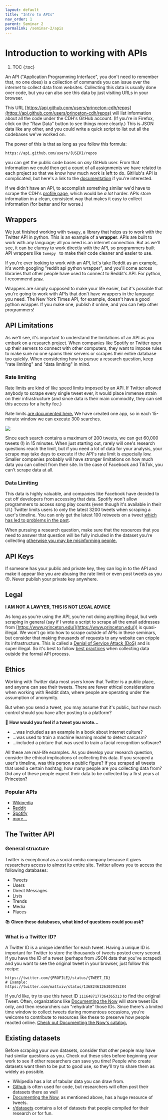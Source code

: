 ```yaml
---
layout: default
title: "Intro to APIs"
nav_order: 1
parent: Seminar 2
permalink: /seminar-2/apis
---
```


# Introduction to working with APIs

1. TOC
{:toc}

An API ("Application Programming Interface", you don't need to remember that, 
no one does) is a collection of commands you can issue over the internet to 
collect data from websites. Collecting this data is usually done over code, 
but you can also see this data by just visiting URLs in your browser.

This URL [https://api.github.com/users/princeton-cdh/repos](https://api.github.com/users/princeton-cdh/repos)
will list information about all the code under the CDH's GitHub account.
(If you're in Firefox, click on the "Raw Data" button to see things more clearly.)
This is JSON data like any other, and you could write a quick script to list 
out all the codebases we've worked on.

The power of this is that as long as you follow this formula:
```
https://api.github.com/users/{USER}/repos
```
you can get the public code bases on *any* GitHub user. From that information
we could then get a count of all assignments we have related to each project so that we
know how much work is left to do. GitHub's API is complicated, but here's a 
link to the [documentation](https://docs.github.com/en/rest/guides/getting-started-with-the-rest-api)
if you're interested.

If we didn't have an API, to accomplish something similar we'd have to scrape the CDH's
[profile page](https://github.com/Princeton-CDH), which would be *a lot* harder.
APIs store information in a clean, consistent way that makes it easy to collect
information (for better and for worse.)

## Wrappers

We just finished working with `tweepy`, a library that helps us to work with the Twitter API
in python. This is an example of a **wrapper**. APIs are built to work with any language;
all you need is an internet connection. But as we'll see, it can be clumsy to work
directly with the API, so programmers built API wrappers like `tweepy ` to 
make their code cleaner and easier to use.

If you're ever looking to work with an API, let's take Reddit as an example,
it's worth googling "reddit api python wrapper", and you'll come across libraries
that other people have used to connect to Reddit's API. For python, I recommend
[`praw`](https://github.com/praw-dev/praw).

Wrappers are simply supposed to make your life easier, but it's possible
that you're going to work with APIs that don't have wrappers in the language you
need. The New York Times API, for example, doesn't have a good python wrapper.
If you make one, publish it online, and you can help other programmers!

## API Limitations

As we'll see, it's important to understand the limitations of an API as you 
embark on a research project.
When companies like Spotify or Twitter open up their servers to connect with
other computers, they want to impose rules to make sure no one spams their
servers or scrapes their entire database too quickly. When considering how to
pursue a research question, keep "rate limiting" and "data limiting" in mind.

### Rate limiting

Rate limits are kind of like speed limits imposed by an API. If Twitter allowed
anybody to scrape every single tweet ever, it would place immense strain on their
infrastructure (and since data is their main commodity, they can sell this access
for a hefty fee.)

Rate limits [are documented here.](https://developer.twitter.com/en/docs/twitter-api/rate-limits)
We have created one app, so in each 15-minute window we can execute 300 searches.

![](../seminar-1/img/rate-limiting.png)

Since each search contains a maximum of 200 tweets, we can get 60,000 tweets (!)
in 15 minutes. When just starting out, rarely will one's research questions 
reach the limit, but if you need a lot of data for your analysis, your scrape
may take days to execute if the API's rate limit is especially low. Smaller
companies probably will have stronger limitations on how
much data you can collect from their site. In the case of Facebook and TikTok, you can't
scrape data at all.

### Data Limiting

This data is highly valuable, and companies like Facebook
have decided to cut off developers from accessing that data. Spotify won't allow
programmers to access song play counts (even
though it's available in their UI.) Twitter limits users to only the latest 3200 tweets when scraping a user's timeline. You can only get the latest 100 retweets on a tweet 
[which has led to problems in the past](https://levels.io/giveaway/).

When pursuing a research question, make sure that the resources that you need
to answer that question will be fully included in the dataset you're collecting
[otherwise you may be misinforming people.](https://towardsdatascience.com/fake-follower-calculators-misinform-users-journalists-with-dubious-statistics-659b60fc4d5a)

## API Keys

If someone has your public and private key, they can log in to the API and 
make it appear like you are abusing the rate limit or even post tweets as you (!).
Never publish your private key anywhere.

## Legal 

**I AM NOT A LAWYER, THIS IS NOT LEGAL ADVICE**

As long as you're using the API, you're not doing anything illegal, but web
scraping in general (say if I wrote a script to scrape all the email addresses
from [https://www.princeton.edu/](https://www.princeton.edu/)) is quasi-illegal. 
We won't go into how to scrape
outside of APIs in these seminars, but consider that making thousands of requests to any
website can cripple its infrastructure. This is called a 
[Denial of Service Attack (DoS)](https://www.paloaltonetworks.com/cyberpedia/what-is-a-denial-of-service-attack-dos) and is super illegal.
So it's best to follow [best practices](https://data-lessons.github.io/library-webscraping-DEPRECATED/05-conclusion/)
when collecting data outside the formal API process.

## Ethics

Working with Twitter data most users know that Twitter is a public place, and
anyone can see their tweets. There are fewer ethical considerations when
working with Reddit data, where people are operating under the assumption of anonymity.

But when you send a tweet, you may assume that it's public, but how much control
should you have after posting to a platform?

🤔 **How would you feel if a tweet you wrote...**

* ...was included as an example in a book about internet culture?
* ...was used to train a machine learning model to detect sarcasm?
* ...included a picture that was used to train a facial recognition software?

All these are real-life examples.
As you develop your research question, consider the ethical implications of 
collecting this data. If you scraped a user's timeline, was this person a 
public figure? If you scraped all tweets that used a certain hashtag, how
many people are you collecting data from? Did any of these people expect
their data to be collected by a first years at Princeton? 

### Popular APIs

* [Wikipedia](https://www.mediawiki.org/wiki/API:Main_page)
* [Reddit](https://www.reddit.com/dev/api)
* [Spotify](https://developer.spotify.com/documentation/web-api/)
* [more...](https://github.com/public-apis/public-apis)

## The Twitter API

### General structure

Twitter is exceptional as a social media company because it gives researchers
access to almost its entire site. Twitter allows you to access the following 
databases:

* Tweets
* Users
* Direct Messages
* Lists
* Trends
* Media
* Places

📚 **Given these databases, what kind of questions could you ask?**

### What is a Twitter ID?

A Twitter ID is a unique identifier for each tweet. Having a unique ID is 
important for Twitter to store the thousands of tweets posted every second.
If you have the ID of a tweet (perhaps from JSON data that you've scraped)
and you want to see the original tweet in your browser, just follow this recipe:

```
https://twitter.com/{PROFILE}/status/{TWEET_ID}
# Example:
https://twitter.com/mattxiv/status/1368246126302945284
```

If you'd like, try to use this tweet ID `1116487177364365313` to find the 
original Tweet. Often, organizations like [Documenting the Now](https://www.docnow.io/) 
will store tweet IDs only, and then researchers can "rehydrate" those IDs.
Since there's a limited time window to collect tweets during momentous occasions,
you're welcome to contribute to resources like these to preserve how people
reacted online. [Check out Documenting the Now's catalog.](https://catalog.docnow.io/)


## Existing datasets

Before scraping your own datasets, consider that other people may have had similar
questions as you. Check out these sites before beginning your work to see if 
other researchers can save you time!
People who create datasets want them to be put to good use, so they'll try to share them as widely as possible.

* Wikipedia has a lot of tabular data you can draw from.
* [Github](https://github.com/) is often used for code, but researchers will often post their datasets there as well
* [Documenting the Now](https://catalog.docnow.io/), as mentioned above, has a huge resource of tweets.
* [r/datasets](https://www.reddit.com/r/datasets) contains a lot of datasets that people compiled for their research or for fun.
